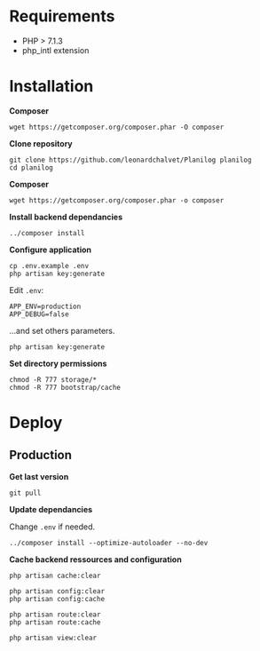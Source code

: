 # Requirements

- PHP > 7.1.3
- php_intl extension

# Installation

**Composer**
```
wget https://getcomposer.org/composer.phar -O composer
```

**Clone repository**
```
git clone https://github.com/leonardchalvet/Planilog planilog
cd planilog
``` 

**Composer**
```
wget https://getcomposer.org/composer.phar -o composer
```

**Install backend dependancies**
``` 
../composer install
```

**Configure application**

```
cp .env.example .env
php artisan key:generate
```

Edit `.env`:

```
APP_ENV=production
APP_DEBUG=false
```

...and set others parameters.

```
php artisan key:generate
```


**Set directory permissions**

```
chmod -R 777 storage/*
chmod -R 777 bootstrap/cache
```


# Deploy

## Production

**Get last version**

``` 
git pull
``` 

**Update dependancies**

Change `.env` if needed.

``` 
../composer install --optimize-autoloader --no-dev

```

**Cache backend ressources and configuration**

``` 
php artisan cache:clear

php artisan config:clear 
php artisan config:cache

php artisan route:clear 
php artisan route:cache

php artisan view:clear
```

